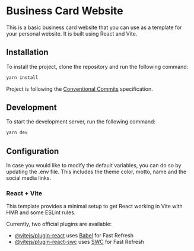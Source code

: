# Business Card Website

This is a basic business card website that you can use as a template for your personal website. It is built using React and Vite.

## Installation

To install the project, clone the repository and run the following command:

```bash
yarn install
```

Project is following the [Conventional Commits](https://www.conventionalcommits.org/en/v1.0.0/) specification.

## Development

To start the development server, run the following command:

```bash
yarn dev
```

## Configuration

In case you would like to modify the default variables, you can do so by updating the .env file. This includes the theme color, motto, name and the social media links.

### React + Vite

This template provides a minimal setup to get React working in Vite with HMR and some ESLint rules.

Currently, two official plugins are available:

- [@vitejs/plugin-react](https://github.com/vitejs/vite-plugin-react/blob/main/packages/plugin-react/README.md) uses [Babel](https://babeljs.io/) for Fast Refresh
- [@vitejs/plugin-react-swc](https://github.com/vitejs/vite-plugin-react-swc) uses [SWC](https://swc.rs/) for Fast Refresh
